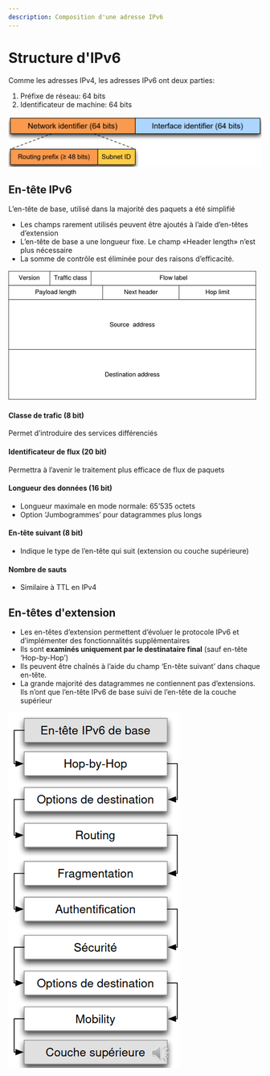 ```yaml
---
description: Composition d'une adresse IPv6
---
```


# Structure d'IPv6

Comme les adresses IPv4, les adresses IPv6 ont deux parties:

1. Préfixe de réseau: 64 bits
2. Identificateur de machine: 64 bits

![L&#x2019;identificateur r&#xE9;seau peut contenir un identificateur de sous-r&#xE9;seaux](../.gitbook/assets/image%20%2885%29.png)

## En-tête IPv6

L’en-tête de base, utilisé dans la majorité des paquets a été simplifié

* Les champs rarement utilisés peuvent être ajoutés à l’aide d’en-têtes d’extension
* L’en-tête de base a une longueur fixe. Le champ «Header length» n’est plus nécessaire
* La somme de contrôle est éliminée pour des raisons d’efficacité.

![Header IPv6](../.gitbook/assets/image%20%28107%29.png)

#### Classe de trafic \(8 bit\)

Permet d’introduire des services différenciés

#### Identificateur de flux \(20 bit\)

Permettra à l’avenir le traitement plus efficace de flux de paquets

#### Longueur des données \(16 bit\)

* Longueur maximale en mode normale: 65’535 octets
* Option ‘Jumbogrammes’ pour datagrammes plus longs

#### En-tête suivant \(8 bit\)

* Indique le type de l’en-tête qui suit \(extension ou couche supérieure\)

#### Nombre de sauts

* Similaire à TTL en IPv4

## En-têtes d'extension

* Les en-têtes d’extension permettent d’évoluer le protocole IPv6 et d’implémenter des fonctionnalités supplémentaires
* Ils sont **examinés uniquement par le destinataire final** \(sauf en-tête ‘Hop-by-Hop’\)
* Ils peuvent être chaînés à l’aide du champ ‘En-tête suivant’ dans chaque en-tête.
* La grande majorité des datagrammes ne contiennent pas d’extensions. Ils n’ont que l’en-tête IPv6 de base suivi de l’en-tête de la couche supérieur

![](../.gitbook/assets/image.png)



